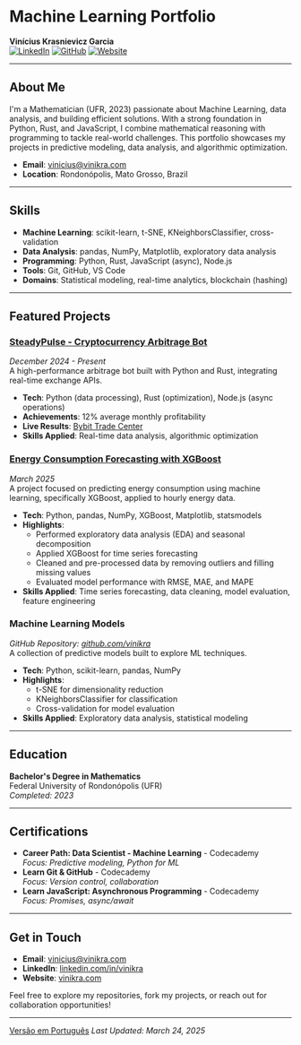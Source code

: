 # Machine Learning Portfolio  
**Vinícius Krasnievicz Garcia**  
[![LinkedIn](https://img.shields.io/badge/LinkedIn-vinikra-blue)](https://linkedin.com/in/vinikra) [![GitHub](https://img.shields.io/badge/GitHub-vinikra-black)](https://github.com/vinikra) [![Website](https://img.shields.io/badge/Website-vinikra.com-green)](https://vinikra.com)  

---

## About Me  
I'm a Mathematician (UFR, 2023) passionate about Machine Learning, data analysis, and building efficient solutions. With a strong foundation in Python, Rust, and JavaScript, I combine mathematical reasoning with programming to tackle real-world challenges. This portfolio showcases my projects in predictive modeling, data analysis, and algorithmic optimization.  

- **Email**: vinicius@vinikra.com  
- **Location**: Rondonópolis, Mato Grosso, Brazil  

---

## Skills  
- **Machine Learning**: scikit-learn, t-SNE, KNeighborsClassifier, cross-validation  
- **Data Analysis**: pandas, NumPy, Matplotlib, exploratory data analysis  
- **Programming**: Python, Rust, JavaScript (async), Node.js  
- **Tools**: Git, GitHub, VS Code  
- **Domains**: Statistical modeling, real-time analytics, blockchain (hashing)  

---

## Featured Projects  

### [SteadyPulse - Cryptocurrency Arbitrage Bot](https://github.com/Vinikra/SteadyPulse)  
*December 2024 - Present*  
A high-performance arbitrage bot built with Python and Rust, integrating real-time exchange APIs.  
- **Tech**: Python (data processing), Rust (optimization), Node.js (async operations)  
- **Achievements**: 12% average monthly profitability  
- **Live Results**: [Bybit Trade Center](https://www.bybit.com/copyTrade/trade-center/detail?leaderMark=ON4MQBiq027SR+ZNzGZ58Q==)  
- **Skills Applied**: Real-time data analysis, algorithmic optimization  

### [Energy Consumption Forecasting with XGBoost](https://github.com/Vinikra/energy-consumption-forecast)  
*March 2025*  
A project focused on predicting energy consumption using machine learning, specifically XGBoost, applied to hourly energy data.  
- **Tech**: Python, pandas, NumPy, XGBoost, Matplotlib, statsmodels  
- **Highlights**:  
  - Performed exploratory data analysis (EDA) and seasonal decomposition  
  - Applied XGBoost for time series forecasting  
  - Cleaned and pre-processed data by removing outliers and filling missing values  
  - Evaluated model performance with RMSE, MAE, and MAPE  
- **Skills Applied**: Time series forecasting, data cleaning, model evaluation, feature engineering  

### Machine Learning Models  
*GitHub Repository: [github.com/vinikra](https://github.com/vinikra)*  
A collection of predictive models built to explore ML techniques.  
- **Tech**: Python, scikit-learn, pandas, NumPy  
- **Highlights**:  
  - t-SNE for dimensionality reduction  
  - KNeighborsClassifier for classification  
  - Cross-validation for model evaluation  
- **Skills Applied**: Exploratory data analysis, statistical modeling  

---

## Education  
**Bachelor's Degree in Mathematics**  
Federal University of Rondonópolis (UFR)  
*Completed: 2023*  

---

## Certifications  
- **Career Path: Data Scientist - Machine Learning** - Codecademy  
  *Focus: Predictive modeling, Python for ML*  
- **Learn Git & GitHub** - Codecademy  
  *Focus: Version control, collaboration*  
- **Learn JavaScript: Asynchronous Programming** - Codecademy  
  *Focus: Promises, async/await*  

---

## Get in Touch  
- **Email**: [vinicius@vinikra.com](mailto:vinicius@vinikra.com)  
- **LinkedIn**: [linkedin.com/in/vinikra](https://linkedin.com/in/vinikra)  
- **Website**: [vinikra.com](https://vinikra.com)  

Feel free to explore my repositories, fork my projects, or reach out for collaboration opportunities!  

---
[Versão em Português](README.pt.md)
*Last Updated: March 24, 2025*
